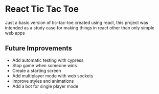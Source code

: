 # React Tic Tac Toe

Just a basic version of tic-tac-toe created using react, this project was intended as a study case for making things in react other than only simple web apps

## Future Improvements

- Add automatic testing with cypress
- Stop game when someone wins
- Create a starting screen
- Add multiplayer mode with web sockets
- Improve styles and animations
- Add a bot for single player mode
